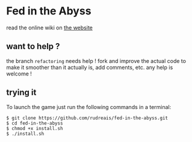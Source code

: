 # Fed in the Abyss

read the online wiki on [the website](http://fita.rudreais.com)

## want to help ?

the branch `refactoring` needs help ! fork and improve the actual code to make it smoother than it actually is, add comments, etc. any help is welcome !

## trying it

To launch the game just run the following commands in a terminal:

```console
$ git clone https://github.com/rudreais/fed-in-the-abyss.git
$ cd fed-in-the-abyss
$ chmod +x install.sh
$ ./install.sh
```
